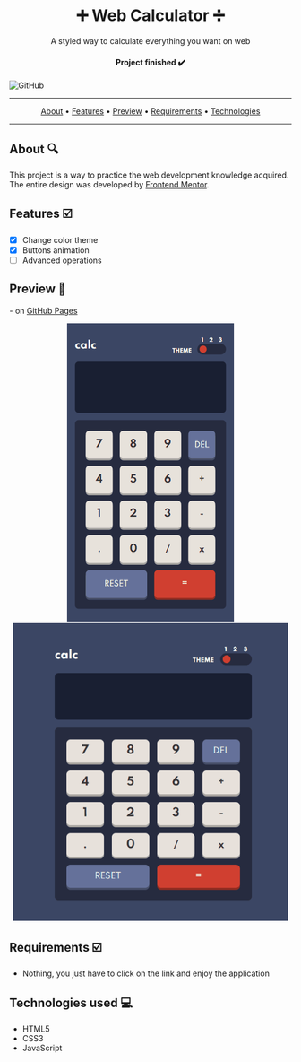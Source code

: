 <h1 align="center">➕ Web Calculator ➗</h1>

<p align="center">A styled way to calculate everything you want on web
  
  <h4 align="center">Project finished ✔️</h4>

![GitHub](https://img.shields.io/github/license/victoroliverc/WebCalculator)

<hr>
 
 <p align="center">
  <a href="#about">About</a> •
  <a href="#features">Features</a> •
  <a href="#preview">Preview</a> •
  <a href="#requirements">Requirements</a> •
  <a href="#technologies">Technologies</a>
<hr>

<h2 id="about">About 🔍</h2>

This project is a way to practice the web development knowledge acquired. The entire design was developed by <a href="https://www.frontendmentor.io/challenges">Frontend Mentor</a>.

<h2 id="features">Features ☑️</h2>

- [x] Change color theme
- [x] Buttons animation
- [ ] Advanced operations

<h2 id="preview">Preview 👀</h2>
- on <a href="https://victoroliverc.github.io/WebCalculator/">GitHub Pages</a> 

<p align="center">
  <img src="./assets/mobile-calc.gif">
  <img src="./assets/desktop-calc.gif" width="492px">
</p>

<h2 id="requirements">Requirements ☑️</h2>

- Nothing, you just have to click on the link and enjoy the application

<h2 id="technologies">Technologies used 💻</h2>

- HTML5
- CSS3
- JavaScript

